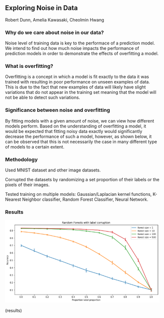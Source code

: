 ## Exploring Noise in Data

Robert Dunn, Amelia Kawasaki, Cheolmin Hwang

### Why do we care about noise in our data?

Noise level of training data is key to the performace of a prediction model. We intend to find out how much noise impacts the performance of prediction models in order to demonstrate the effects of overfitting a model.

### What is overfitting?

Overfitting is a concept in which a model is fit exactly to the data it was trained with resulting in poor performance on unseen examples of data. This is due to the fact that new examples of data will likely have slight variations that do not appear in the training set meaning that the model will not be able to detect such variations.

### Significance between noise and overfitting

By fitting models with a given amount of noise, we can view how different models perform. Based on the understanding of overfitting a model, it would be expected that fitting noisy data exactly would significantly decrease the performance of such a model, however, as shown below, it can be observed that this is not necessarily the case in many different type of models to a certain extent.

### Methodology

Used MNIST dataset and other image datasets.

Corrupted the datasets by randomizing a set proportion of their labels or the pixels of their images.

Tested training on multiple models: Gaussian/Laplacian kernel functions, K-Nearest Neighbor classifier, Random Forest Classifier, Neural Network.

### Results

![test](/img/forest-label.png)

(results)

